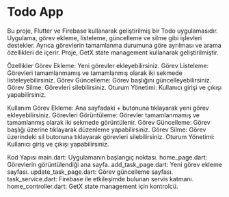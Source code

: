 # Todo App
Bu proje, Flutter ve Firebase kullanarak geliştirilmiş bir Todo uygulamasıdır. Uygulama, görev ekleme, listeleme, güncelleme ve silme gibi işlevleri destekler. Ayrıca görevlerin tamamlanma durumuna göre ayrılması ve arama özellikleri de içerir. Proje, GetX state management kullanarak geliştirilmiştir.

Özellikler
Görev Ekleme: Yeni görevler ekleyebilirsiniz.
Görev Listeleme: Görevleri tamamlanmamış ve tamamlanmış olarak iki sekmede listeleyebilirsiniz.
Görev Güncelleme: Görev başlığını güncelleyebilirsiniz.
Görev Silme: Görevleri silebilirsiniz.
Oturum Yönetimi: Kullanıcı girişi ve çıkışı yapabilirsiniz.

Kullanım
Görev Ekleme: Ana sayfadaki + butonuna tıklayarak yeni görev ekleyebilirsiniz.
Görevleri Görüntüleme: Görevler tamamlanmamış ve tamamlanmış olarak iki sekmede görüntülenir.
Görev Güncelleme: Görev başlığı üzerine tıklayarak düzenleme yapabilirsiniz.
Görev Silme: Görev üzerindeki sil butonuna tıklayarak görevleri silebilirsiniz.
Oturum Yönetimi: Kullanıcı giriş ve çıkışı yapabilirsiniz.

Kod Yapısı
main.dart: Uygulamanın başlangıç noktası.
home_page.dart: Görevlerin görüntülendiği ana sayfa.
add_task_page.dart: Yeni görev ekleme sayfası.
update_task_page.dart: Görev güncelleme sayfası.
task_service.dart: Firebase ile etkileşimde bulunan servis katmanı.
home_controller.dart: GetX state management için kontrolcü.
